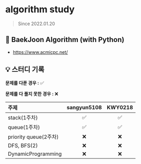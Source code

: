 # algorithm study

> Since 2022.01.20

## 📘 BaekJoon Algorithm (with Python)

- https://www.acmicpc.net/


## 💡 스터디 기록

**문제를 다푼 경우 :** ✅ 

**문제를 다 풀지 못한 경우 :** ❌

| 주제     |         sangyun5108         |         	KWY0218         |
| :------- | :-------------------------: | :---------------------: | 
| stack(1주차) | ✅ | ✅ | 
| queue(1주차) | ✅ | ✅ |
| priority queue(2주차) |❌ |❌ |
| DFS, BFS(2) | ❌ | ❌ |
| DynamicProgramming | ❌  | ❌  |


